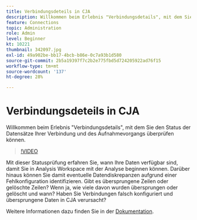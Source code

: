 ```yaml
---
title: Verbindungsdeteils in CJA
description: Willkommen beim Erlebnis "Verbindungsdetails", mit dem Sie den Status der Datensätze Ihrer Verbindung sowie den Aufnahmeprozess überprüfen können.
feature: Connections
topic: Administration
role: Admin
level: Beginner
kt: 10221
thumbnail: 342097.jpg
exl-id: 49a902be-bb17-4bcb-b86e-0c7a93b1d580
source-git-commit: 2b5a19397f7c2b2e775fbd5d724205922ad76f15
workflow-type: tm+mt
source-wordcount: '137'
ht-degree: 28%

---
```


# Verbindungsdeteils in CJA

Willkommen beim Erlebnis &quot;Verbindungsdetails&quot;, mit dem Sie den Status der Datensätze Ihrer Verbindung und des Aufnahmevorgangs überprüfen können.

>[!VIDEO](https://video.tv.adobe.com/v/342097/?quality=12&learn=on)

Mit dieser Statusprüfung erfahren Sie, wann Ihre Daten verfügbar sind, damit Sie in Analysis Workspace mit der Analyse beginnen können. Darüber hinaus können Sie damit eventuelle Datendiskrepanzen aufgrund einer Fehlkonfiguration identifizieren. Gibt es übersprungene Zeilen oder gelöschte Zeilen? Wenn ja, wie viele davon wurden übersprungen oder gelöscht und wann? Haben Sie Verbindungen falsch konfiguriert und übersprungene Daten in CJA verursacht?

Weitere Informationen dazu finden Sie in der [Dokumentation](https://experienceleague.adobe.com/docs/analytics-platform/using/cja-connections/manage-connections.html).
